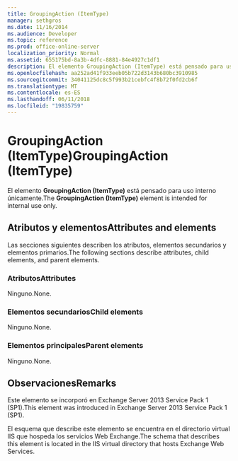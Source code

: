```yaml
---
title: GroupingAction (ItemType)
manager: sethgros
ms.date: 11/16/2014
ms.audience: Developer
ms.topic: reference
ms.prod: office-online-server
localization_priority: Normal
ms.assetid: 655175bd-8a3b-4dfc-8881-84e4927c1df1
description: El elemento GroupingAction (ItemType) está pensado para uso interno únicamente.
ms.openlocfilehash: aa252ad41f933eeb05b722d3143b680bc3910985
ms.sourcegitcommit: 34041125dc8c5f993b21cebfc4f8b72f0fd2cb6f
ms.translationtype: MT
ms.contentlocale: es-ES
ms.lasthandoff: 06/11/2018
ms.locfileid: "19835759"
---
```

# <a name="groupingaction-itemtype"></a><span data-ttu-id="05597-103">GroupingAction (ItemType)</span><span class="sxs-lookup"><span data-stu-id="05597-103">GroupingAction (ItemType)</span></span>

<span data-ttu-id="05597-104">El elemento **GroupingAction (ItemType)** está pensado para uso interno únicamente.</span><span class="sxs-lookup"><span data-stu-id="05597-104">The **GroupingAction (ItemType)** element is intended for internal use only.</span></span> 

## <a name="attributes-and-elements"></a><span data-ttu-id="05597-105">Atributos y elementos</span><span class="sxs-lookup"><span data-stu-id="05597-105">Attributes and elements</span></span>

<span data-ttu-id="05597-106">Las secciones siguientes describen los atributos, elementos secundarios y elementos primarios.</span><span class="sxs-lookup"><span data-stu-id="05597-106">The following sections describe attributes, child elements, and parent elements.</span></span>
  
### <a name="attributes"></a><span data-ttu-id="05597-107">Atributos</span><span class="sxs-lookup"><span data-stu-id="05597-107">Attributes</span></span>

<span data-ttu-id="05597-108">Ninguno.</span><span class="sxs-lookup"><span data-stu-id="05597-108">None.</span></span>
  
### <a name="child-elements"></a><span data-ttu-id="05597-109">Elementos secundarios</span><span class="sxs-lookup"><span data-stu-id="05597-109">Child elements</span></span>

<span data-ttu-id="05597-110">Ninguno.</span><span class="sxs-lookup"><span data-stu-id="05597-110">None.</span></span>
  
### <a name="parent-elements"></a><span data-ttu-id="05597-111">Elementos principales</span><span class="sxs-lookup"><span data-stu-id="05597-111">Parent elements</span></span>

<span data-ttu-id="05597-112">Ninguno.</span><span class="sxs-lookup"><span data-stu-id="05597-112">None.</span></span>
  
## <a name="remarks"></a><span data-ttu-id="05597-113">Observaciones</span><span class="sxs-lookup"><span data-stu-id="05597-113">Remarks</span></span>

<span data-ttu-id="05597-114">Este elemento se incorporó en Exchange Server 2013 Service Pack 1 (SP1).</span><span class="sxs-lookup"><span data-stu-id="05597-114">This element was introduced in Exchange Server 2013 Service Pack 1 (SP1).</span></span>
  
<span data-ttu-id="05597-115">El esquema que describe este elemento se encuentra en el directorio virtual IIS que hospeda los servicios Web Exchange.</span><span class="sxs-lookup"><span data-stu-id="05597-115">The schema that describes this element is located in the IIS virtual directory that hosts Exchange Web Services.</span></span>
  

